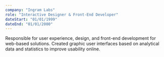 ```yaml
---
company: "Ingram Labs"
role: "Interactive Designer & Front-End Developer"
dateStart: "01/01/1999"
dateEnd: "01/01/2000"
---
```



Responsible for user experience, design, and front-end development for web-based solutions. Created graphic user interfaces based on analytical data and statistics to improve usability online. 

